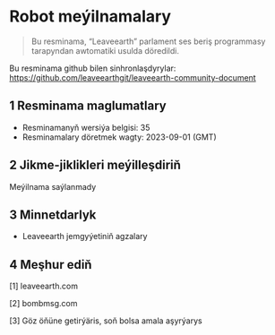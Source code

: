 # Robot meýilnamalary

>Bu resminama, “Leaveearth” parlament ses beriş programmasy tarapyndan awtomatiki usulda döredildi.

Bu resminama github bilen sinhronlaşdyrylar: https://github.com/leaveearthgit/leaveearth-community-document

## 1 Resminama maglumatlary

- Resminamanyň wersiýa belgisi: 35
- Resminamalary döretmek wagty: 2023-09-01 (GMT)

## 2 Jikme-jiklikleri meýilleşdiriň

Meýilnama saýlanmady

## 3 Minnetdarlyk
* Leaveearth jemgyýetiniň agzalary

## 4 Meşhur ediň
[1] leaveearth.com

[2] bombmsg.com

[3] Göz öňüne getirýäris, soň bolsa amala aşyrýarys